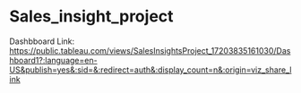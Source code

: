 # Sales_insight_project
Dashbboard Link:
https://public.tableau.com/views/SalesInsightsProject_17203835161030/Dashboard1?:language=en-US&publish=yes&:sid=&:redirect=auth&:display_count=n&:origin=viz_share_link
